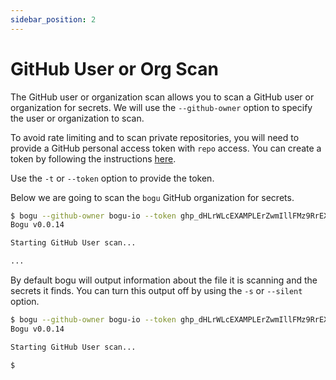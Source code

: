 ```yaml
---
sidebar_position: 2
---
```


# GitHub User or Org Scan

The GitHub user or organization scan allows you to scan a GitHub user or organization for secrets. We will use the `--github-owner` option to specify the user or organization to scan.

To avoid rate limiting and to scan private repositories, you will need to provide a GitHub personal access token with `repo` access. You can create a token by following the instructions [here](https://docs.github.com/en/github/authenticating-to-github/creating-a-personal-access-token).

Use the `-t` or `--token` option to provide the token.

Below we are going to scan the `bogu` GitHub organization for secrets.

```bash
$ bogu --github-owner bogu-io --token ghp_dHLrWLcEXAMPLErZwmIllFMz9RrEXAMPLErV
Bogu v0.0.14

Starting GitHub User scan...

...
```

By default bogu will output information about the file it is scanning and the secrets it finds. You can turn this output off by using the `-s` or `--silent` option.

```bash
$ bogu --github-owner bogu-io --token ghp_dHLrWLcEXAMPLErZwmIllFMz9RrEXAMPLErV -s
Bogu v0.0.14

Starting GitHub User scan...

$
```
